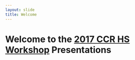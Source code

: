 ```yaml
---
layout: slide
title: Welcome
---
```


# Welcome to the [2017 CCR HS Workshop][hsws-2017] Presentations

[hsws-2017]: https://www.buffalo.edu/ccr/outreach/k-12-outreach/summer-workshop/2017-workshop.html
